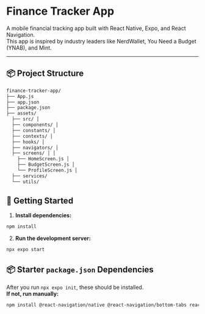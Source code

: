 # Finance Tracker App

A mobile financial tracking app built with React Native, Expo, and React Navigation.  
This app is inspired by industry leaders like NerdWallet, You Need a Budget (YNAB), and Mint.

---

## 📦 Project Structure

```sh
finance-tracker-app/
├── App.js
├── app.json
├── package.json
├── assets/
  ├── src/ │
  ├── components/ │
  ├── constants/ │
  ├── contexts/ │
  ├── hooks/ │
  ├── navigators/ │
  ├── screens/ │ │
    ├── HomeScreen.js │
    ├── BudgetScreen.js │
    └── ProfileScreen.js │
  ├── services/
  └── utils/
```

## 🚀 Getting Started

1. **Install dependencies:**

```bash
npm install
```

2. **Run the development server:**

```bash
npx expo start
```

## 📦 Starter `package.json` Dependencies

After you run `npx expo init`, these should be installed.  
**If not, run manually:**

```bash
npm install @react-navigation/native @react-navigation/bottom-tabs react-native-screens react-native-safe-area-context react-native-gesture-handler react-native-reanimated
```
